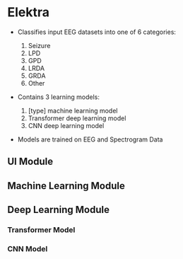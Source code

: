 # Elektra
* Classifies input EEG datasets into one of 6 categories:
  1. Seizure
  2. LPD 
  3. GPD
  4. LRDA
  5. GRDA
  6. Other

* Contains 3 learning models:
  1. [type] machine learning model
  2. Transformer deep learning model
  3. CNN deep learning model

* Models are trained on EEG and Spectrogram Data

## UI Module

## Machine Learning Module

## Deep Learning Module

### Transformer Model

### CNN Model


